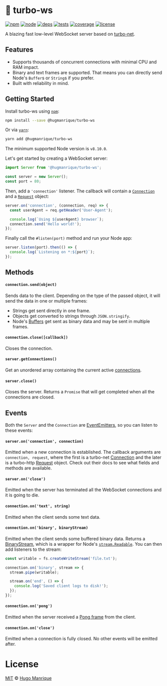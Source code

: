 # :dash: turbo-ws

[![npm][npm]][npm-url]
[![node][node]][node-url]
[![deps][deps]][deps-url]
[![tests][tests]][tests-url]
[![coverage][cover]][cover-url]
[![license][license]][license-url]

A blazing fast low-level WebSocket server based on [turbo-net](https://github.com/mafintosh/turbo-net).

## Features

* Supports thousands of concurrent connections with minimal CPU and RAM impact.
* Binary and text frames are supported. That means you can directly send Node's `Buffer`s or `String`s if you prefer.
* Built with reliability in mind.

## Getting Started

Install turbo-ws using [`npm`](https://www.npmjs.com/):

```bash
npm install --save @hugmanrique/turbo-ws
```

Or via [`yarn`](https://yarnpkg.com/en/package/@hugmanrique/turbo-ws):

```bash
yarn add @hugmanrique/turbo-ws
```

The minimum supported Node version is `v8.10.0`.

Let's get started by creating a WebSocket server:

```javascript
import Server from '@hugmanrique/turbo-ws';

const server = new Server();
const port = 80;
```

Then, add a `'connection'` listener. The callback will contain a [`Connection`](https://github.com/mafintosh/turbo-net#connectiononconnect) and a [`Request`](https://github.com/mafintosh/turbo-http#requrl) object:

```javascript
server.on('connection', (connection, req) => {
  const userAgent = req.getHeader('User-Agent');

  console.log(`Using ${userAgent} browser`);
  connection.send('Hello world!');
});
```

Finally call the `#listen(port)` method and run your Node app:

```javascript
server.listen(port).then(() => {
  console.log(`Listening on *:${port}`);
});
```

## Methods

#### `connection.send(object)`

Sends data to the client. Depending on the type of the passed object, it will send the data in one or multiple frames:

* Strings get sent directly in one frame.
* Objects get converted to strings through `JSON.stringify`.
* Node's [Buffers](https://nodejs.org/api/buffer.html) get sent as binary data and may be sent in multiple frames.

#### `connection.close([callback])`

Closes the connection.

#### `server.getConnections()`

Get an unordered array containing the current active [connections](https://github.com/mafintosh/turbo-net#connectiononconnect).

#### `server.close()`

Closes the server. Returns a `Promise` that will get completed when all the connections are closed.

## Events

Both the `Server` and the `Connection` are [EventEmitters](https://nodejs.org/api/events.html#events_class_eventemitter), so you can listen to these events:

#### `server.on('connection', connection)`

Emitted when a new connection is established. The callback arguments are `connection, request`, where the first is a turbo-net [Connection](https://github.com/mafintosh/turbo-net#connectiononconnect) and the later is a turbo-http [Request](https://github.com/mafintosh/turbo-http#requrl) object. Check out their docs to see what fields and methods are available.

#### `server.on('close')`

Emitted when the server has terminated all the WebSocket connections and it is going to die.

#### `connection.on('text', string)`

Emitted when the client sends some text data.

#### `connection.on('binary', binaryStream)`

Emitted when the client sends some buffered binary data. Returns a [BinaryStream](src/binaryStream.js), which is a wrapper for Node's [`stream.Readable`](https://nodejs.org/api/stream.html#stream_readable_streams). You can then add listeners to the stream:

```javascript
const writable = fs.createWriteStream('file.txt');

connection.on('binary', stream => {
  stream.pipe(writable);

  stream.on('end', () => {
    console.log('Saved client logs to disk!');
  });
});
```

#### `connection.on('pong')`

Emitted when the server received a [Pong frame](https://tools.ietf.org/html/rfc6455#section-5.5.3) from the client.

#### `connection.on('close')`

Emitted when a connection is fully closed. No other events will be emitted after.

# License

[MIT](LICENSE) &copy; [Hugo Manrique](https://hugmanrique.me)

[npm]: https://img.shields.io/npm/v/@hugmanrique/turbo-ws.svg
[npm-url]: https://npmjs.com/package/@hugmanrique/turbo-ws
[node]: https://img.shields.io/node/v/@hugmanrique/turbo-ws.svg
[node-url]: https://nodejs.org
[deps]: https://img.shields.io/david/hugmanrique/turbo-ws.svg
[deps-url]: https://david-dm.org/hugmanrique/turbo-ws
[tests]: https://img.shields.io/travis/hugmanrique/turbo-ws/master.svg
[tests-url]: https://travis-ci.org/hugmanrique/turbo-ws
[license-url]: LICENSE
[license]: https://img.shields.io/github/license/hugmanrique/turbo-ws.svg
[cover]: https://img.shields.io/coveralls/hugmanrique/turbo-ws.svg
[cover-url]: https://coveralls.io/r/hugmanrique/turbo-ws/
